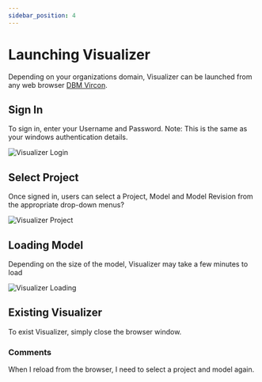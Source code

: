 ```yaml
---
sidebar_position: 4
---
```


# Launching Visualizer

Depending on your organizations domain, Visualizer can be launched from any
web browser [DBM Vircon](https://visualizer.dbmvircon.com/de).

## Sign In

To sign in, enter your Username and Password.
Note: This is the same as your windows authentication details.

![Visualizer Login](/img/vis-login.png)

## Select Project

Once signed in, users can select a Project, Model and Model Revision from
the appropriate drop-down menus?

![Visualizer Project](/img/vis-select-project-sm.png)

## Loading Model

Depending on the size of the model, Visualizer may take a few minutes to load

![Visualizer Loading](/img/vis-loading.png)

## Existing Visualizer

To exist Visualizer, simply close the browser window.

### Comments

When I reload from the browser, I need to select a project and model again.
